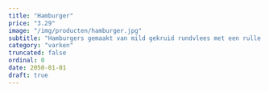 ```yaml
---
title: "Hamburger"
price: "3.29"
image: "/img/producten/hamburger.jpg"
subtitle: "Hamburgers gemaakt van mild gekruid rundvlees met een rulle structuur. Een smakelijk stukje vlees voor bij de Hollandse maaltijd en een topper op een broodje met sla, tomaat en ui."
category: "varken"
truncated: false
ordinal: 0
date: 2050-01-01
draft: true
---
```

